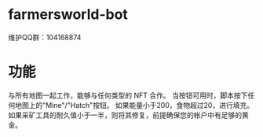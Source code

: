# farmersworld-bot
维护QQ群：104168874
# 功能
与所有地图一起工作，能够与任何类型的 NFT 合作。
当按钮可用时，脚本按下任何地图上的"Mine"/"Hatch"按钮。
如果能量小于200，食物超过20，进行填充。
如果采矿工具的耐久值小于一半，则将其修复，前提确保您的帐户中有足够的黄金。
